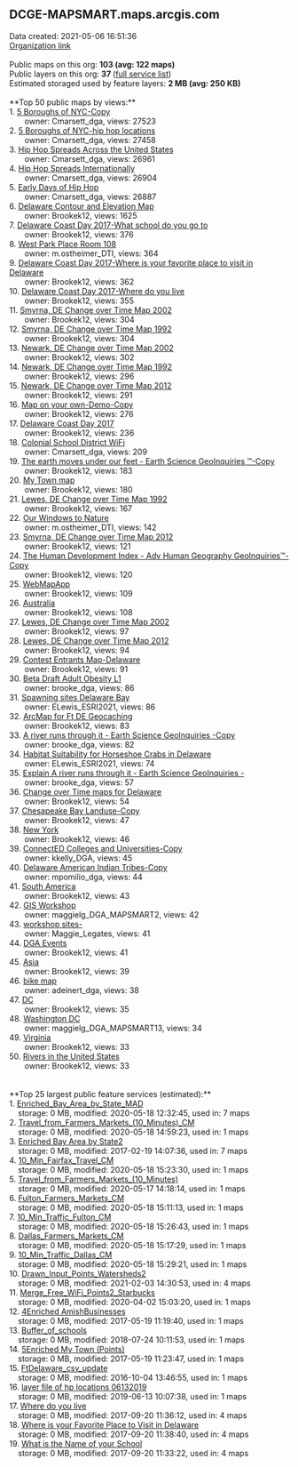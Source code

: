<h2>DCGE-MAPSMART.maps.arcgis.com</h2> Data created: 2021-05-06 16:51:36 <br /><a target='new' href='https://DCGE-MAPSMART.maps.arcgis.com'>Organization link</a><br /><br />Public maps on this org: <b>103 (avg: 122 maps)</b><br />Public layers on this org: <b>37 </b>(<a target='new' href='https://services.arcgis.com/gm1GbQSc4GRsracn/ArcGIS/rest/services'>full service list</a>)<br />Estimated storaged used by feature layers: <b>2 MB (avg: 250 KB)</b><br /><br />**Top 50 public maps by views:**<br />  1. <a target='new' href='https://www.arcgis.com/home/item.html?id=a9f73d1b1a9340edac79b1cc9921465b'>5 Boroughs of NYC-Copy</a> <br />  &nbsp;&nbsp;&nbsp;&nbsp; &nbsp;&nbsp;owner: Cmarsett_dga, views: 27523<br />  2. <a target='new' href='https://www.arcgis.com/home/item.html?id=1debd82a02764aa8a108d115873144c7'>5 Boroughs of NYC-hip hop locations</a> <br />  &nbsp;&nbsp;&nbsp;&nbsp; &nbsp;&nbsp;owner: Cmarsett_dga, views: 27458<br />  3. <a target='new' href='https://www.arcgis.com/home/item.html?id=1f630b34d7774d2fa85ce029a8a60f1c'>Hip Hop Spreads Across the United States </a> <br />  &nbsp;&nbsp;&nbsp;&nbsp; &nbsp;&nbsp;owner: Cmarsett_dga, views: 26961<br />  4. <a target='new' href='https://www.arcgis.com/home/item.html?id=fe7e6acf8cc64dcdb6e48a14bbe15d49'>Hip Hop Spreads Internationally</a> <br />  &nbsp;&nbsp;&nbsp;&nbsp; &nbsp;&nbsp;owner: Cmarsett_dga, views: 26904<br />  5. <a target='new' href='https://www.arcgis.com/home/item.html?id=9e7352a6e41048899d46519bc7ff28ea'>Early Days of Hip Hop</a> <br />  &nbsp;&nbsp;&nbsp;&nbsp; &nbsp;&nbsp;owner: Cmarsett_dga, views: 26887<br />  6. <a target='new' href='https://www.arcgis.com/home/item.html?id=872b53dd31084971a40d99a94b4dc044'>Delaware Contour and Elevation Map</a> <br />  &nbsp;&nbsp;&nbsp;&nbsp; &nbsp;&nbsp;owner: Brookek12, views: 1625<br />  7. <a target='new' href='https://www.arcgis.com/home/item.html?id=dac2d065f03447ec9cb2fe36ed970c62'>Delaware Coast Day 2017-What school do you go to</a> <br />  &nbsp;&nbsp;&nbsp;&nbsp; &nbsp;&nbsp;owner: Brookek12, views: 376<br />  8. <a target='new' href='https://www.arcgis.com/home/item.html?id=9882ea5efadc4e65a9756a3ac724294e'>West Park Place Room 108</a> <br />  &nbsp;&nbsp;&nbsp;&nbsp; &nbsp;&nbsp;owner: m.ostheimer_DTI, views: 364<br />  9. <a target='new' href='https://www.arcgis.com/home/item.html?id=9bf56af9182a43e1a273f97630bd89ff'>Delaware Coast Day 2017-Where is your favorite place to visit in Delaware</a> <br />  &nbsp;&nbsp;&nbsp;&nbsp; &nbsp;&nbsp;owner: Brookek12, views: 362<br />  10. <a target='new' href='https://www.arcgis.com/home/item.html?id=1d9af6463fc8443cbc2591e702149119'>Delaware Coast Day 2017-Where do you live</a> <br />  &nbsp;&nbsp;&nbsp;&nbsp; &nbsp;&nbsp;owner: Brookek12, views: 355<br />  11. <a target='new' href='https://www.arcgis.com/home/item.html?id=992a2872692e4cc2907cd6bd2f982d09'>Smyrna, DE Change over Time Map 2002</a> <br />  &nbsp;&nbsp;&nbsp;&nbsp; &nbsp;&nbsp;owner: Brookek12, views: 304<br />  12. <a target='new' href='https://www.arcgis.com/home/item.html?id=9ca63750e7a84b2fbfc8ad3c95ddae6e'>Smyrna, DE Change over Time Map 1992</a> <br />  &nbsp;&nbsp;&nbsp;&nbsp; &nbsp;&nbsp;owner: Brookek12, views: 304<br />  13. <a target='new' href='https://www.arcgis.com/home/item.html?id=cd313a830b2240fa8e044045da957618'>Newark, DE Change over Time Map 2002</a> <br />  &nbsp;&nbsp;&nbsp;&nbsp; &nbsp;&nbsp;owner: Brookek12, views: 302<br />  14. <a target='new' href='https://www.arcgis.com/home/item.html?id=24e9c566f01944f7a0317f84d0be0f1b'>Newark, DE Change over Time Map 1992</a> <br />  &nbsp;&nbsp;&nbsp;&nbsp; &nbsp;&nbsp;owner: Brookek12, views: 296<br />  15. <a target='new' href='https://www.arcgis.com/home/item.html?id=4448caa03422438395dcb98b1b3d52b6'>Newark, DE Change over Time Map 2012</a> <br />  &nbsp;&nbsp;&nbsp;&nbsp; &nbsp;&nbsp;owner: Brookek12, views: 291<br />  16. <a target='new' href='https://www.arcgis.com/home/item.html?id=281d79f3741040b1bcb007c1f77d42f3'>Map on your own-Demo-Copy</a> <br />  &nbsp;&nbsp;&nbsp;&nbsp; &nbsp;&nbsp;owner: Brookek12, views: 276<br />  17. <a target='new' href='https://www.arcgis.com/home/item.html?id=bebca3b7e89840fa80774c2209b36445'>Delaware Coast Day 2017</a> <br />  &nbsp;&nbsp;&nbsp;&nbsp; &nbsp;&nbsp;owner: Brookek12, views: 236<br />  18. <a target='new' href='https://www.arcgis.com/home/item.html?id=c3e03f57637549128361e1a76ea56d70'>Colonial School District WiFi</a> <br />  &nbsp;&nbsp;&nbsp;&nbsp; &nbsp;&nbsp;owner: Cmarsett_dga, views: 209<br />  19. <a target='new' href='https://www.arcgis.com/home/item.html?id=f43bbe0c95ad4c718952d927d90c869e'>The earth moves under our feet - Earth Science GeoInquiries ™-Copy</a> <br />  &nbsp;&nbsp;&nbsp;&nbsp; &nbsp;&nbsp;owner: Brookek12, views: 183<br />  20. <a target='new' href='https://www.arcgis.com/home/item.html?id=96e4396d54d3444eae3fbf0d493fc1b5'>My Town map</a> <br />  &nbsp;&nbsp;&nbsp;&nbsp; &nbsp;&nbsp;owner: Brookek12, views: 180<br />  21. <a target='new' href='https://www.arcgis.com/home/item.html?id=a76e32b78f904a3587337e16398de1f5'>Lewes, DE Change over Time Map 1992</a> <br />  &nbsp;&nbsp;&nbsp;&nbsp; &nbsp;&nbsp;owner: Brookek12, views: 167<br />  22. <a target='new' href='https://www.arcgis.com/home/item.html?id=6ff2761cae1d4bb3ae1f75584e74cd4f'>Our Windows to Nature</a> <br />  &nbsp;&nbsp;&nbsp;&nbsp; &nbsp;&nbsp;owner: m.ostheimer_DTI, views: 142<br />  23. <a target='new' href='https://www.arcgis.com/home/item.html?id=09aace2f215c418ba266c5e7950f2ba3'>Smyrna, DE Change over Time Map 2012</a> <br />  &nbsp;&nbsp;&nbsp;&nbsp; &nbsp;&nbsp;owner: Brookek12, views: 121<br />  24. <a target='new' href='https://www.arcgis.com/home/item.html?id=fe838f9794fd4488840fdc1ce7e7d549'>The Human Development Index - Adv Human Geography GeoInquiries™-Copy</a> <br />  &nbsp;&nbsp;&nbsp;&nbsp; &nbsp;&nbsp;owner: Brookek12, views: 120<br />  25. <a target='new' href='https://www.arcgis.com/home/item.html?id=c976ca584c984e728a200dc8922f29b3'>WebMapApp</a> <br />  &nbsp;&nbsp;&nbsp;&nbsp; &nbsp;&nbsp;owner: Brookek12, views: 109<br />  26. <a target='new' href='https://www.arcgis.com/home/item.html?id=37172092d6a946bcb50fdb0acef6bc8b'>Australia</a> <br />  &nbsp;&nbsp;&nbsp;&nbsp; &nbsp;&nbsp;owner: Brookek12, views: 108<br />  27. <a target='new' href='https://www.arcgis.com/home/item.html?id=f059c95085384552a962ef5aaac5a82f'>Lewes, DE Change over Time Map 2002</a> <br />  &nbsp;&nbsp;&nbsp;&nbsp; &nbsp;&nbsp;owner: Brookek12, views: 97<br />  28. <a target='new' href='https://www.arcgis.com/home/item.html?id=05612af146db402293cfac6e6f0722c6'>Lewes, DE Change over Time Map 2012</a> <br />  &nbsp;&nbsp;&nbsp;&nbsp; &nbsp;&nbsp;owner: Brookek12, views: 94<br />  29. <a target='new' href='https://www.arcgis.com/home/item.html?id=07cfb47fc92b46be8aa8910a78be55c2'>Contest Entrants Map-Delaware</a> <br />  &nbsp;&nbsp;&nbsp;&nbsp; &nbsp;&nbsp;owner: Brookek12, views: 91<br />  30. <a target='new' href='https://www.arcgis.com/home/item.html?id=38282b3793c74fdc87d3f38cc27cb667'>Beta Draft Adult Obesity L1</a> <br />  &nbsp;&nbsp;&nbsp;&nbsp; &nbsp;&nbsp;owner: brooke_dga, views: 86<br />  31. <a target='new' href='https://www.arcgis.com/home/item.html?id=ff8b2943f3494ffc9060b8551475602c'>Spawning sites Delaware Bay</a> <br />  &nbsp;&nbsp;&nbsp;&nbsp; &nbsp;&nbsp;owner: ELewis_ESRI2021, views: 86<br />  32. <a target='new' href='https://www.arcgis.com/home/item.html?id=98316dbcc50544fbaa1b279ba797be9e'>ArcMap for Ft DE Geocaching</a> <br />  &nbsp;&nbsp;&nbsp;&nbsp; &nbsp;&nbsp;owner: Brookek12, views: 83<br />  33. <a target='new' href='https://www.arcgis.com/home/item.html?id=ef56704fe93c45adb6077a6f3524661a'>A river runs through it  - Earth Science GeoInquiries -Copy</a> <br />  &nbsp;&nbsp;&nbsp;&nbsp; &nbsp;&nbsp;owner: brooke_dga, views: 82<br />  34. <a target='new' href='https://www.arcgis.com/home/item.html?id=90a7d98e13ab4ea1afe8aee1b588b925'>Habitat Suitability for Horseshoe Crabs in Delaware</a> <br />  &nbsp;&nbsp;&nbsp;&nbsp; &nbsp;&nbsp;owner: ELewis_ESRI2021, views: 74<br />  35. <a target='new' href='https://www.arcgis.com/home/item.html?id=df7a62b046394070ac2ddfa6d218b6b0'>Explain A river runs through it  - Earth Science GeoInquiries -</a> <br />  &nbsp;&nbsp;&nbsp;&nbsp; &nbsp;&nbsp;owner: brooke_dga, views: 57<br />  36. <a target='new' href='https://www.arcgis.com/home/item.html?id=81933fd27a5c49ba83cd05fdfb834806'>Change over Time maps for Delaware</a> <br />  &nbsp;&nbsp;&nbsp;&nbsp; &nbsp;&nbsp;owner: Brookek12, views: 54<br />  37. <a target='new' href='https://www.arcgis.com/home/item.html?id=9cc5df78532345229f77c763c241f74b'>Chesapeake Bay Landuse-Copy</a> <br />  &nbsp;&nbsp;&nbsp;&nbsp; &nbsp;&nbsp;owner: Brookek12, views: 47<br />  38. <a target='new' href='https://www.arcgis.com/home/item.html?id=ffe3f5525edb4c918542e1c57482d4bd'>New York</a> <br />  &nbsp;&nbsp;&nbsp;&nbsp; &nbsp;&nbsp;owner: Brookek12, views: 46<br />  39. <a target='new' href='https://www.arcgis.com/home/item.html?id=f5b2acf3ccc24cf4bff7545e36254575'>ConnectED Colleges and Universities-Copy</a> <br />  &nbsp;&nbsp;&nbsp;&nbsp; &nbsp;&nbsp;owner: kkelly_DGA, views: 45<br />  40. <a target='new' href='https://www.arcgis.com/home/item.html?id=f854f7b534564bc8b71e00f584505c94'>Delaware American Indian Tribes-Copy</a> <br />  &nbsp;&nbsp;&nbsp;&nbsp; &nbsp;&nbsp;owner: mpomilio_dga, views: 44<br />  41. <a target='new' href='https://www.arcgis.com/home/item.html?id=e91f0e62e7724bf8b0e89f8283bd522a'>South America</a> <br />  &nbsp;&nbsp;&nbsp;&nbsp; &nbsp;&nbsp;owner: Brookek12, views: 43<br />  42. <a target='new' href='https://www.arcgis.com/home/item.html?id=f72ed17d3ddc4decbd5cdf72c88ed717'>GIS Workshop</a> <br />  &nbsp;&nbsp;&nbsp;&nbsp; &nbsp;&nbsp;owner: maggielg_DGA_MAPSMART2, views: 42<br />  43. <a target='new' href='https://www.arcgis.com/home/item.html?id=6a2a5e8f028b4cd8941ebe0fd2932f9c'>workshop sites-</a> <br />  &nbsp;&nbsp;&nbsp;&nbsp; &nbsp;&nbsp;owner: Maggie_Legates, views: 41<br />  44. <a target='new' href='https://www.arcgis.com/home/item.html?id=f0285d9a997142b4971068d5aeb18287'>DGA Events </a> <br />  &nbsp;&nbsp;&nbsp;&nbsp; &nbsp;&nbsp;owner: Brookek12, views: 41<br />  45. <a target='new' href='https://www.arcgis.com/home/item.html?id=974b1323bfa1426d937ba1122cce7ce1'>Asia</a> <br />  &nbsp;&nbsp;&nbsp;&nbsp; &nbsp;&nbsp;owner: Brookek12, views: 39<br />  46. <a target='new' href='https://www.arcgis.com/home/item.html?id=74146fff799d4da39d399efe26f2dcf6'>bike map</a> <br />  &nbsp;&nbsp;&nbsp;&nbsp; &nbsp;&nbsp;owner: adeinert_dga, views: 38<br />  47. <a target='new' href='https://www.arcgis.com/home/item.html?id=2c5a26091d6948a2a5046b560c458089'>DC</a> <br />  &nbsp;&nbsp;&nbsp;&nbsp; &nbsp;&nbsp;owner: Brookek12, views: 35<br />  48. <a target='new' href='https://www.arcgis.com/home/item.html?id=b245fc52ce5940e3881063ce7fd02fe6'>Washington DC </a> <br />  &nbsp;&nbsp;&nbsp;&nbsp; &nbsp;&nbsp;owner: maggielg_DGA_MAPSMART13, views: 34<br />  49. <a target='new' href='https://www.arcgis.com/home/item.html?id=f7e0e03eba87466fb7339064ee904b31'>Virginia</a> <br />  &nbsp;&nbsp;&nbsp;&nbsp; &nbsp;&nbsp;owner: Brookek12, views: 33<br />  50. <a target='new' href='https://www.arcgis.com/home/item.html?id=a5add2655e694ce69edfd56934e64fd3'>Rivers in the United States</a> <br />  &nbsp;&nbsp;&nbsp;&nbsp; &nbsp;&nbsp;owner: Brookek12, views: 33<br /><br /><br />**Top 25 largest public feature services (estimated):**<br /> 1. <a target='new' href='https://www.arcgis.com/home/item.html?id=2ec1c72e8f2743289a3b44450bf68d66'>Enriched_Bay_Area_by_State_MAD</a><br /> &nbsp;&nbsp;&nbsp;&nbsp;storage: 0 MB, modified: 2020-05-18 12:32:45,  used in: 7 maps<br /> 2. <a target='new' href='https://www.arcgis.com/home/item.html?id=1f5001a5a73b4d229af92cd974ff169a'>Travel_from_Farmers_Markets_(10_Minutes)_CM</a><br /> &nbsp;&nbsp;&nbsp;&nbsp;storage: 0 MB, modified: 2020-05-18 14:59:23,  used in: 1 maps<br /> 3. <a target='new' href='https://www.arcgis.com/home/item.html?id=de887188890846c98996d208bb6970a1'>Enriched Bay Area by State2</a><br /> &nbsp;&nbsp;&nbsp;&nbsp;storage: 0 MB, modified: 2017-02-19 14:07:36,  used in: 7 maps<br /> 4. <a target='new' href='https://www.arcgis.com/home/item.html?id=5087ea51653746649e0a946682fb3a57'>10_Min_Fairfax_Travel_CM</a><br /> &nbsp;&nbsp;&nbsp;&nbsp;storage: 0 MB, modified: 2020-05-18 15:23:30,  used in: 1 maps<br /> 5. <a target='new' href='https://www.arcgis.com/home/item.html?id=41b8e1666c454ed8a3edab3dcadc94bd'>Travel_from_Farmers_Markets_(10_Minutes)</a><br /> &nbsp;&nbsp;&nbsp;&nbsp;storage: 0 MB, modified: 2020-05-17 14:18:14,  used in: 1 maps<br /> 6. <a target='new' href='https://www.arcgis.com/home/item.html?id=624f5217c1d4442b9e064296e12ffc0f'>Fulton_Farmers_Markets_CM</a><br /> &nbsp;&nbsp;&nbsp;&nbsp;storage: 0 MB, modified: 2020-05-18 15:11:13,  used in: 1 maps<br /> 7. <a target='new' href='https://www.arcgis.com/home/item.html?id=c6f64d97e3044d48832839f1e4091dd8'>10_Min_Traffic_Fulton_CM</a><br /> &nbsp;&nbsp;&nbsp;&nbsp;storage: 0 MB, modified: 2020-05-18 15:26:43,  used in: 1 maps<br /> 8. <a target='new' href='https://www.arcgis.com/home/item.html?id=513efa29f9034a1b9c30000761a0cd39'>Dallas_Farmers_Markets_CM</a><br /> &nbsp;&nbsp;&nbsp;&nbsp;storage: 0 MB, modified: 2020-05-18 15:17:29,  used in: 1 maps<br /> 9. <a target='new' href='https://www.arcgis.com/home/item.html?id=f27b5a3071bb45e1a1aff13c105460c1'>10_Min_Traffic_Dallas_CM</a><br /> &nbsp;&nbsp;&nbsp;&nbsp;storage: 0 MB, modified: 2020-05-18 15:29:21,  used in: 1 maps<br /> 10. <a target='new' href='https://www.arcgis.com/home/item.html?id=1472517496eb4fec8e4d11da1043498c'>Drawn_Input_Points_Watersheds2</a><br /> &nbsp;&nbsp;&nbsp;&nbsp;storage: 0 MB, modified: 2021-02-03 14:30:53,  used in: 4 maps<br /> 11. <a target='new' href='https://www.arcgis.com/home/item.html?id=c7a9d0abe5f24e4fa3c45604ee34b4ee'>Merge_Free_WiFi_Points2_Starbucks</a><br /> &nbsp;&nbsp;&nbsp;&nbsp;storage: 0 MB, modified: 2020-04-02 15:03:20,  used in: 1 maps<br /> 12. <a target='new' href='https://www.arcgis.com/home/item.html?id=ee78dba4125742c78e8b4b98d6783694'>4Enriched AmishBusinesses</a><br /> &nbsp;&nbsp;&nbsp;&nbsp;storage: 0 MB, modified: 2017-05-19 11:19:40,  used in: 1 maps<br /> 13. <a target='new' href='https://www.arcgis.com/home/item.html?id=e7a0bbe1536d46c1a6f388b7c69e08ab'>Buffer_of_schools</a><br /> &nbsp;&nbsp;&nbsp;&nbsp;storage: 0 MB, modified: 2018-07-24 10:11:53,  used in: 1 maps<br /> 14. <a target='new' href='https://www.arcgis.com/home/item.html?id=6638f0be24fc48f2a41800022f734587'>5Enriched My Town (Points)</a><br /> &nbsp;&nbsp;&nbsp;&nbsp;storage: 0 MB, modified: 2017-05-19 11:23:47,  used in: 1 maps<br /> 15. <a target='new' href='https://www.arcgis.com/home/item.html?id=1855d130614c435c9064c53d7ff8c06d'>FtDelaware_csv_update</a><br /> &nbsp;&nbsp;&nbsp;&nbsp;storage: 0 MB, modified: 2016-10-04 13:46:55,  used in: 1 maps<br /> 16. <a target='new' href='https://www.arcgis.com/home/item.html?id=737434e479b94cbfa7a4412cc290942f'>layer file of hp locations 06132019</a><br /> &nbsp;&nbsp;&nbsp;&nbsp;storage: 0 MB, modified: 2019-06-13 10:07:38,  used in: 1 maps<br /> 17. <a target='new' href='https://www.arcgis.com/home/item.html?id=1638b2896efe4e729b725b5acad7ed7d'>Where do you live</a><br /> &nbsp;&nbsp;&nbsp;&nbsp;storage: 0 MB, modified: 2017-09-20 11:36:12,  used in: 4 maps<br /> 18. <a target='new' href='https://www.arcgis.com/home/item.html?id=5658bd2280b14852a631dfc891ae4fca'>Where is your Favorite Place to Visit in Delaware</a><br /> &nbsp;&nbsp;&nbsp;&nbsp;storage: 0 MB, modified: 2017-09-20 11:38:40,  used in: 4 maps<br /> 19. <a target='new' href='https://www.arcgis.com/home/item.html?id=c50a129ad56741429a95a597c6edd7dc'>What is the Name of your School</a><br /> &nbsp;&nbsp;&nbsp;&nbsp;storage: 0 MB, modified: 2017-09-20 11:33:22,  used in: 4 maps<br />